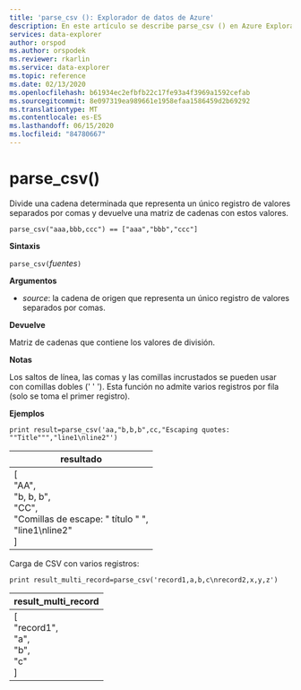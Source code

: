 ```yaml
---
title: 'parse_csv (): Explorador de datos de Azure'
description: En este artículo se describe parse_csv () en Azure Explorador de datos.
services: data-explorer
author: orspod
ms.author: orspodek
ms.reviewer: rkarlin
ms.service: data-explorer
ms.topic: reference
ms.date: 02/13/2020
ms.openlocfilehash: b61934ec2efbfb22c17fe93a4f3969a1592cefab
ms.sourcegitcommit: 8e097319ea989661e1958efaa1586459d2b69292
ms.translationtype: MT
ms.contentlocale: es-ES
ms.lasthandoff: 06/15/2020
ms.locfileid: "84780667"
---
```

# <a name="parse_csv"></a>parse_csv()

Divide una cadena determinada que representa un único registro de valores separados por comas y devuelve una matriz de cadenas con estos valores.

```kusto
parse_csv("aaa,bbb,ccc") == ["aaa","bbb","ccc"]
```

**Sintaxis**

`parse_csv(`*fuentes*`)`

**Argumentos**

* *source*: la cadena de origen que representa un único registro de valores separados por comas.

**Devuelve**

Matriz de cadenas que contiene los valores de división.

**Notas**

Los saltos de línea, las comas y las comillas incrustados se pueden usar con comillas dobles (' ' '). Esta función no admite varios registros por fila (solo se toma el primer registro).

**Ejemplos**

<!-- csl: https://help.kusto.windows.net:443/Samples -->
```kusto
print result=parse_csv('aa,"b,b,b",cc,"Escaping quotes: ""Title""","line1\nline2"')
```

|resultado|
|---|
|[<br>  "AA",<br>  "b, b, b",<br>  "CC",<br>  "Comillas de escape: \" título \" ",<br>  "line1\nline2"<br>]|

Carga de CSV con varios registros:

<!-- csl: https://help.kusto.windows.net:443/Samples -->
```kusto
print result_multi_record=parse_csv('record1,a,b,c\nrecord2,x,y,z')
```

|result_multi_record|
|---|
|[<br>  "record1",<br>  "a",<br>  "b",<br>  "c"<br>]|
